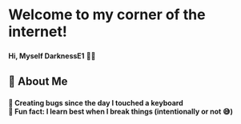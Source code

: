 <h1 align="left">Welcome to my corner of the internet!</h1>

###

<p align="left"><strong>Hi, Myself DarknessE1</strong> 👨‍💻</p>

###

<h2 align="left">🧠 <strong>About Me</strong></h2>

###

<p align="left">
🐞<strong> Creating bugs since the day I touched a keyboard</strong> <br>
🎲<strong> Fun fact: I learn best when I break things (intentionally or not 😅)</strong>
</p>

